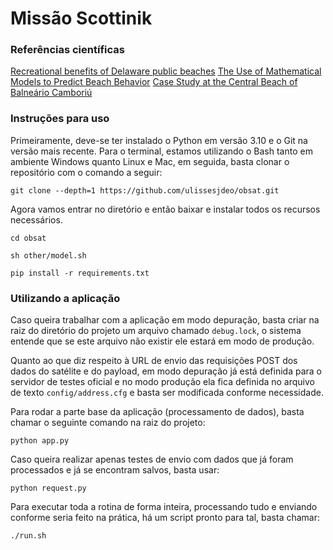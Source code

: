 # Missão Scottinik

### Referências científicas
[Recreational benefits of Delaware public beaches](https://repository.library.noaa.gov/view/noaa/35668)
[The Use of Mathematical Models to Predict Beach Behavior](https://www.jstor.org/stable/4300011?read-now=1&seq=5#page_scan_tab_contents)
[Case Study at the Central Beach of Balneário Camboriú](https://www.jstor.org/stable/40928753?read-now=1&seq=11#page_scan_tab_contents)

### Instruções para uso

Primeiramente, deve-se ter instalado o Python em versão 3.10 e o Git na versão mais recente. Para o terminal, estamos utilizando o Bash tanto em ambiente Windows quanto Linux e Mac, em seguida, basta clonar o repositório com o comando a seguir:

`git clone --depth=1 https://github.com/ulissesjdeo/obsat.git`

Agora vamos entrar no diretório e então baixar e instalar todos os recursos necessários.

`cd obsat`

`sh other/model.sh`

`pip install -r requirements.txt`

### Utilizando a aplicação

Caso queira trabalhar com a aplicação em modo depuração, basta criar na raiz do diretório do projeto um arquivo chamado `debug.lock`, o sistema entende que se este arquivo não existir ele estará em modo de produção.

Quanto ao que diz respeito à URL de envio das requisições POST dos dados do satélite e do payload, em modo depuração já está definida para o servidor de testes oficial e no modo produção ela fica definida no arquivo de texto `config/address.cfg` e basta ser modificada conforme necessidade.

Para rodar a parte base da aplicação (processamento de dados), basta chamar o seguinte comando na raiz do projeto:

`python app.py`

Caso queira realizar apenas testes de envio com dados que já foram processados e já se encontram salvos, basta usar:

`python request.py`

Para executar toda a rotina de forma inteira, processando tudo e enviando conforme seria feito na prática, há um script pronto para tal, basta chamar:

`./run.sh`
